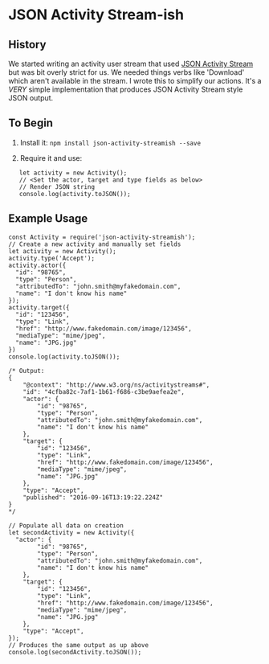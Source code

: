 # JSON Activity Stream-ish

## History ##

We started writing an activity user stream that used [JSON Activity Stream](http://activitystrea.ms) but was  bit overly strict for us.  We needed things verbs like 'Download' which aren't available in the stream.  I wrote this to simplify our actions.  It's a *VERY* simple implementation that produces JSON Activity Stream style JSON output.

## To Begin ##

1.  Install it:
  `npm install json-activity-streamish --save`

2.  Require it and use:
  ```const Activity = require('json-activity-streamish')
     let activity = new Activity();
     // <Set the actor, target and type fields as below>
     // Render JSON string
     console.log(activity.toJSON());
  ```
  
## Example Usage ##

```
const Activity = require('json-activity-streamish');
// Create a new activity and manually set fields
let activity = new Activity();
activity.type('Accept');
activity.actor({
  "id": "98765",
  "type": "Person",
  "attributedTo": "john.smith@myfakedomain.com",
  "name": "I don't know his name"
});
activity.target({
  "id": "123456",
  "type": "Link",
  "href": "http://www.fakedomain.com/image/123456",
  "mediaType": "mime/jpeg",
  "name": "JPG.jpg"
})
console.log(activity.toJSON());

/* Output:
{
	"@context": "http://www.w3.org/ns/activitystreams#",
	"id": "4cfba82c-7af1-1b61-f686-c3be9aefea2e",
	"actor": {
		"id": "98765",
		"type": "Person",
		"attributedTo": "john.smith@myfakedomain.com",
		"name": "I don't know his name"
	},
	"target": {
		"id": "123456",
		"type": "Link",
		"href": "http://www.fakedomain.com/image/123456",
		"mediaType": "mime/jpeg",
		"name": "JPG.jpg"
	},
	"type": "Accept",
	"published": "2016-09-16T13:19:22.224Z"
}
*/

// Populate all data on creation
let secondActivity = new Activity({
  "actor": {
		"id": "98765",
		"type": "Person",
		"attributedTo": "john.smith@myfakedomain.com",
		"name": "I don't know his name"
	},
	"target": {
		"id": "123456",
		"type": "Link",
		"href": "http://www.fakedomain.com/image/123456",
		"mediaType": "mime/jpeg",
		"name": "JPG.jpg"
	},
	"type": "Accept",  
});
// Produces the same output as up above
console.log(secondActivity.toJSON());

```
